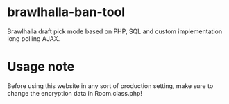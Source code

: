 # brawlhalla-ban-tool
Brawlhalla draft pick mode based on PHP, SQL and custom implementation long polling AJAX.

# Usage note
Before using this website in any sort of production setting, make sure to change the encryption data in Room.class.php!